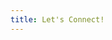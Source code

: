 ```yaml
---
title: Let's Connect!
---
```


<style>
h2 {
  font-size: 1.0625rem !important;
}
</style>

<!-- 
## Let's Connect

- **Email:** [bartlomiej.milosz@gmail.com](mailto:bartlomiej.milosz@gmail.com)  
- **LinkedIn:** [Professional networking and career discussions](https://linkedin.com/in/bartlomiej-milosz)  
- **GitHub:** [Technical projects and code samples](https://github.com/bartlomiej-milosz)  
- **Twitter/X:** [Industry insights and learning journey](https://x.com/MiOmiej)

<u>Currently Available For</u>

- Junior data analyst positions (Warsaw or remote)
- Data analytics projects and career transition conversations

**Response time:** Within 24 hours on weekdays.

_Looking forward to connecting with fellow professionals and exploring how my analytical background can contribute to your team._ -->
